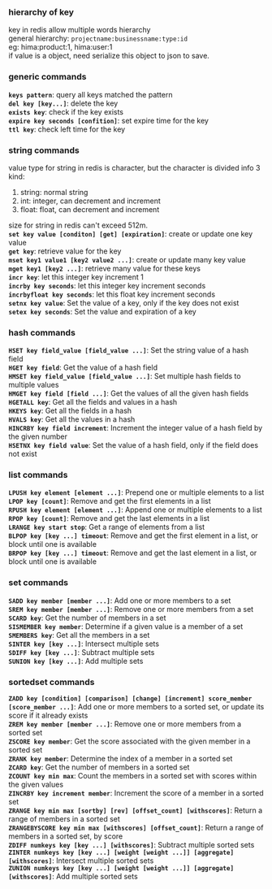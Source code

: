 ### hierarchy of key

key in redis allow multiple words hierarchy  
general hierarchy: `projectname:businessname:type:id`  
eg: hima:product:1, hima:user:1  
if value is a object, need serialize this object to json to save.

### generic commands  

**`keys pattern`**: query all keys matched the pattern  
**`del key [key...]`**: delete the key  
**`exists key`**: check if the key exists  
**`expire key seconds [confition]`**: set expire time for the key  
**`ttl key`**: check left time for the key

### string commands  

value type for string in redis is character, but the character is divided info 3 kind:  
1. string: normal string  
2. int: integer, can decrement and increment  
3. float: float, can decrement and increment  

size for string in redis can't exceed 512m.  
**`set key value [conditon] [get] [expiration]`**: create or update one key value  
**`get key`**: retrieve value for the key  
**`mset key1 value1 [key2 value2 ...]`**: create or update many key value  
**`mget key1 [key2 ...]`**: retrieve many value for these keys  
**`incr key`**: let this integer key increment 1   
**`incrby key seconds`**: let this integer key increment seconds  
**`incrbyfloat key seconds`**: let this float key increment seconds  
**`setnx key value`**: Set the value of a key, only if the key does not exist  
**`setex key seconds`**: Set the value and expiration of a key

### hash commands  

**`HSET key field_value [field_value ...]`**: Set the string value of a hash field  
**`HGET key field`**: Get the value of a hash field  
**`HMSET key field_value [field_value ...]`**: Set multiple hash fields to multiple values  
**`HMGET key field [field ...]`**: Get the values of all the given hash fields  
**`HGETALL key`**: Get all the fields and values in a hash  
**`HKEYS key`**: Get all the fields in a hash  
**`HVALS key`**: Get all the values in a hash  
**`HINCRBY key field increment`**: Increment the integer value of a hash field by the given number  
**`HSETNX key field value`**: Set the value of a hash field, only if the field does not exist  

### list commands  

**`LPUSH key element [element ...]`**: Prepend one or multiple elements to a list  
**`LPOP key [count]`**: Remove and get the first elements in a list  
**`RPUSH key element [element ...]`**: Append one or multiple elements to a list  
**`RPOP key [count]`**: Remove and get the last elements in a list  
**`LRANGE key start stop`**: Get a range of elements from a list  
**`BLPOP key [key ...] timeout`**: Remove and get the first element in a list, or block until one is available  
**`BRPOP key [key ...] timeout`**: Remove and get the last element in a list, or block until one is available  

### set commands  

**`SADD key member [member ...]`**: Add one or more members to a set  
**`SREM key member [member ...]`**: Remove one or more members from a set  
**`SCARD key`**: Get the number of members in a set  
**`SISMEMBER key member`**: Determine if a given value is a member of a set  
**`SMEMBERS key`**: Get all the members in a set  
**`SINTER key [key ...]`**: Intersect multiple sets  
**`SDIFF key [key ...]`**: Subtract multiple sets  
**`SUNION key [key ...]`**: Add multiple sets  

### sortedset commands  
**`ZADD key [condition] [comparison] [change] [increment] score_member [score_member ...]`**: Add one or more members to a sorted set, or update its score if it already exists  
**`ZREM key member [member ...]`**: Remove one or more members from a sorted set  
**`ZSCORE key member`**: Get the score associated with the given member in a sorted set  
**`ZRANK key member`**: Determine the index of a member in a sorted set  
**`ZCARD key`**: Get the number of members in a sorted set  
**`ZCOUNT key min max`**: Count the members in a sorted set with scores within the given values  
**`ZINCRBY key increment member`**: Increment the score of a member in a sorted set  
**`ZRANGE key min max [sortby] [rev] [offset_count] [withscores]`**: Return a range of members in a sorted set  
**`ZRANGEBYSCORE key min max [withscores] [offset_count]`**: Return a range of members in a sorted set, by score  
**`ZDIFF numkeys key [key ...] [withscores]`**: Subtract multiple sorted sets  
**`ZINTER numkeys key [key ...] [weight [weight ...]] [aggregate] [withscores]`**: Intersect multiple sorted sets  
**`ZUNION numkeys key [key ...] [weight [weight ...]] [aggregate] [withscores]`**: Add multiple sorted sets  


